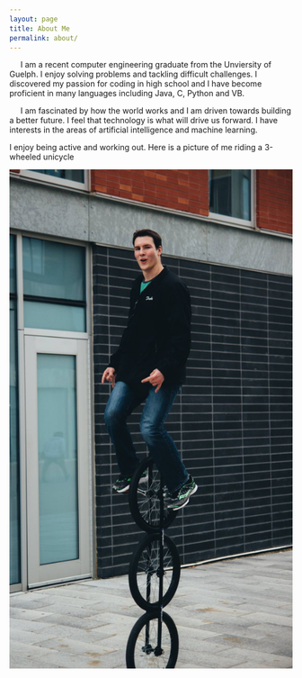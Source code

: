 ```yaml
---
layout: page
title: About Me
permalink: about/
---
```


  &nbsp;&nbsp;&nbsp;&nbsp; I am a recent computer engineering graduate from the Unviersity of Guelph. I enjoy solving problems and tackling difficult challenges. I discovered my passion for coding in high school and I have become proficient in many languages including Java, C, Python and VB.
  
 &nbsp;&nbsp;&nbsp;&nbsp; I am fascinated by how the world works and I am driven towards building a better future. I feel that technology is what will drive us forward. I have interests in the areas of artificial intelligence and machine learning.
 
 I enjoy being active and working out. Here is a picture of me riding a 3-wheeled unicycle
 
 <img src="assets/images/10549241_10204854257497032_3603929277891564567_o.jpg"/>


